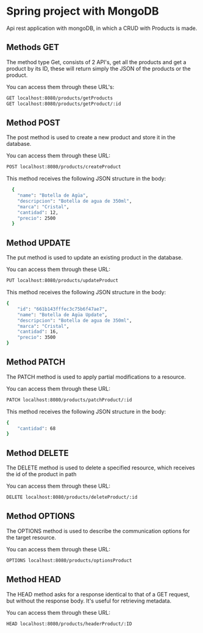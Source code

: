 # Spring project with MongoDB

Api rest application with mongoDB, in which a CRUD with Products is made.

## Methods GET

The method type Get, consists of 2 API's, get all the products and get a product by its ID, these will return simply the JSON of the products or the product.

You can access them through these URL's:

```bash
GET localhost:8080/products/getProducts
GET localhost:8080/products/getProduct/:id
```

## Method POST

The post method is used to create a new product and store it in the database. 

You can access them through these URL:

```bash
POST localhost:8080/products/createProduct
```

This method receives the following JSON structure in the body:

```bash
  {
    "name": "Botella de Agüa",
    "descripcion": "Botella de agua de 350ml",
    "marca": "Cristal",
    "cantidad": 12,
    "precio": 2500
  }
```
    
## Method UPDATE

The put method is used to update an existing product in the database.

You can access them through these URL:

```bash
PUT localhost:8080/products/updateProduct
```
This method receives the following JSON structure in the body:

```bash
{
    "id": "661b143fffec3c75b6f47ae7",
    "name": "Botella de Agüa Update",
    "descripcion": "Botella de agua de 350ml",
    "marca": "Cristal",
    "cantidad": 16,
    "precio": 3500
}
```
  
## Method PATCH

The PATCH method is used to apply partial modifications to a resource.

You can access them through these URL:

```bash
PATCH localhost:8080/products/patchProduct/:id
```

This method receives the following JSON structure in the body:

```bash
{
    "cantidad": 68
}
```

## Method DELETE

The DELETE method is used to delete a specified resource, which receives the id of the product in path

You can access them through these URL:

```bash
DELETE localhost:8080/products/deleteProduct/:id
```

## Method  OPTIONS

The OPTIONS method is used to describe the communication options for the target resource.

You can access them through these URL:

```bash
OPTIONS localhost:8080/products/optionsProduct
```

## Method HEAD

The HEAD method asks for a response identical to that of a GET request, but without the response body. It's useful for retrieving metadata.

You can access them through these URL:

```bash
HEAD localhost:8080/products/headerProduct/:ID
```

